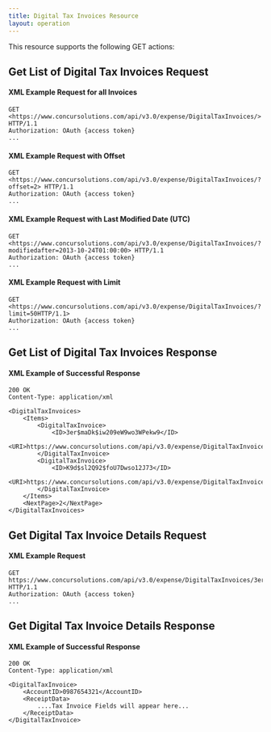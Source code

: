 ```yaml
---
title: Digital Tax Invoices Resource
layout: operation
---
```





This resource supports the following GET actions:

##  Get List of Digital Tax Invoices Request

####  XML Example Request for all Invoices

    GET <https://www.concursolutions.com/api/v3.0/expense/DigitalTaxInvoices/> HTTP/1.1
    Authorization: OAuth {access token}
    ...

####  XML Example Request with Offset

    GET <https://www.concursolutions.com/api/v3.0/expense/DigitalTaxInvoices/?offset=2> HTTP/1.1
    Authorization: OAuth {access token}
    ...

####  XML Example Request with Last Modified Date (UTC)

    GET <https://www.concursolutions.com/api/v3.0/expense/DigitalTaxInvoices/?modifiedafter=2013-10-24T01:00:00> HTTP/1.1
    Authorization: OAuth {access token}
    ...

####  XML Example Request with Limit

    GET <https://www.concursolutions.com/api/v3.0/expense/DigitalTaxInvoices/?limit=50HTTP/1.1>
    Authorization: OAuth {access token}
    ...

##  Get List of Digital Tax Invoices Response

####  XML Example of Successful Response

    200 OK
    Content-Type: application/xml

    <DigitalTaxInvoices>
        <Items>
            <DigitalTaxInvoice>
                <ID>3er$maDk$iw209eW9wo3WPekw9</ID>
                <URI>https://www.concursolutions.com/api/v3.0/expense/DigitalTaxInvoices/3er$maDk$iw209eW9wo3WPekw9</URI>
            </DigitalTaxInvoice>
            <DigitalTaxInvoice>
                <ID>K9d$sl2Q92$foU7Dwso12J73</ID>
                <URI>https://www.concursolutions.com/api/v3.0/expense/DigitalTaxInvoices/K9d$sl2Q92$foU7Dwso12J73</URI>
            </DigitalTaxInvoice>
        </Items>
        <NextPage>2</NextPage>
    </DigitalTaxInvoices>

##  Get Digital Tax Invoice Details Request

####  XML Example Request

    GET https://www.concursolutions.com/api/v3.0/expense/DigitalTaxInvoices/3er$maDk$iw209eW9wo3WPekw9 HTTP/1.1
    Authorization: OAuth {access token}
    ...

##  Get Digital Tax Invoice Details Response

####  XML Example of Successful Response

    200 OK
    Content-Type: application/xml

    <DigitalTaxInvoice>
        <AccountID>0987654321</AccountID>
        <ReceiptData>
            ....Tax Invoice Fields will appear here...
        </ReceiptData>
    </DigitalTaxInvoice>

 

